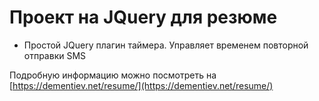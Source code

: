 # Проект на JQuery для резюме

- Простой JQuery плагин таймера. Управляет временем повторной отправки SMS

Подробную информацию можно посмотреть на [https://dementiev.net/resume/](https://dementiev.net/resume/)
